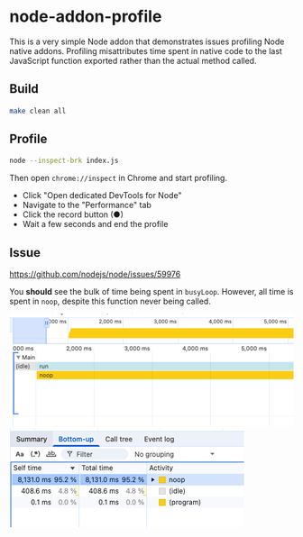 # node-addon-profile

This is a very simple Node addon that demonstrates issues profiling Node
native addons. Profiling misattributes time spent in native code to the
last JavaScript function exported rather than the actual method called.

## Build

```sh
make clean all
```

## Profile

```sh
node --inspect-brk index.js
```

Then open `chrome://inspect` in Chrome and start profiling.

* Click "Open dedicated DevTools for Node"
* Navigate to the "Performance" tab
* Click the record button (●)
* Wait a few seconds and end the profile

## Issue

https://github.com/nodejs/node/issues/59976

You **should** see the bulk of time being spent in `busyLoop`. However, all
time is spent in `noop`, despite this function never being called.

![](docs/waterfall.png)
![](docs/bottom-up.png)
